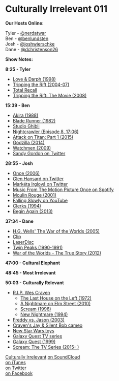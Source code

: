 # Culturally Irrelevant 011

**Our Hosts Online:**  

Tyler - [@nerdatwar]  
Ben - [@benlundsten]  
Josh - [@joshwierschke]  
Dane - [@dchristenson26]  

**Show Notes:**

**8:25 - Tyler**  

 - [Love & Darph (1998)](https://www.youtube.com/watch?v=H_k4x0z7Emg)  
 - [Tripping the Rift (2004-07)](http://www.imdb.com/title/tt0315081/)  
 - [Total Recall](http://www.imdb.com/title/tt0100802/)  
 - [Tripping the Rift: The Movie (2008)](http://www.imdb.com/title/tt1212448/)  

**15:39 - Ben**  

 - [Akira (1988)](http://www.imdb.com/title/tt0094625/)  
 - [Blade Runner (1982)](http://www.imdb.com/title/tt0083658/)  
 - [Studio Ghibli](https://en.wikipedia.org/wiki/Studio_Ghibli)  
 - [Nightcrawler (Episode 8, 17:06)](http://www.culturallyirrelevant.com/podcast/8)  
 - [Attack on Titan: Part 1 (2015)](http://www.imdb.com/title/tt2072230/)  
 - [Godzilla (2014)](http://www.imdb.com/title/tt0831387/)  
 - [Watchmen (2009)](http://www.imdb.com/title/tt0409459/)  
 - [Sandy Gordon on Twitter](https://twitter.com/bandygrass)  

**28:55 - Josh**  

 - [Once (2006)](http://www.imdb.com/title/tt0907657/)  
 - [Glen Hansard on Twitter](https://twitter.com/Glen_Hansard)  
 - [Markéta Irglová on Twitter](https://twitter.com/marketairglova)  
 - [Music From The Motion Picture Once on Spotify](https://play.spotify.com/album/2hUO9PPUAFBWixrhQDnnvm)  
 - [Moulin Rouge (2001)](http://www.imdb.com/title/tt0203009/)  
 - [Falling Slowly on YouTube](https://www.youtube.com/watch?v=k8mtXwtapX4)  
 - [Clerks (1994)](http://www.imdb.com/title/tt0109445/)  
 - [Begin Again (2013)](http://www.imdb.com/title/tt1980929/)  

**37:34 - Dane**  

 - [H.G. Wells' The War of the Worlds (2005)](http://www.imdb.com/title/tt0449040/)  
 - [Clip](https://m.youtube.com/watch?v=-oNB80lJFII)  
 - [LaserDisc](https://en.wikipedia.org/wiki/LaserDisc)  
 - [Twin Peaks (1990-1991)](http://www.imdb.com/title/tt0098936/)
 - [War of the Worlds - The True Story (2012)](http://www.imdb.com/title/tt2507628/)  

**47:00 - Cultural Elephant**

**48:45 - Most Irrelevant**

**50:03 - Culturally Relevant**

 - [R.I.P. Wes Craven](http://www.theguardian.com/film/2015/aug/31/wes-craven)  
    - [The Last House on the Left (1972)](http://www.imdb.com/title/tt0068833/)  
    - [A Nightmare on Elm Street (2010)](http://www.imdb.com/title/tt1179056/)  
    - [Scream (1996)](http://www.imdb.com/title/tt0117571/)  
    - [New Nightmare (1994)](http://www.imdb.com/title/tt0111686/)
 - [Freddy vs. Jason (2003)](http://www.imdb.com/title/tt0329101/)
 - [Craven's Jay & Silent Bob cameo](https://www.youtube.com/watch?v=ofjQsLqwV6E)  
 - [New Star Wars toys](http://www.gamespot.com/gallery/the-best-new-star-wars-toys-released-on-force-frid/2900-312/)  
 - [Galaxy Quest TV series](http://variety.com/2015/tv/news/galaxy-quest-tv-series-amazon-1201579636/)  
 - [Galaxy Quest (1999)](http://www.imdb.com/title/tt0177789/)  
 - [Scream: The TV Series (2015- )](http://www.imdb.com/title/tt3921180/)

[Culturally Irrelevant](http://www.culturallyirrelevant.com/)
[on SoundCloud](https://soundcloud.com/culturally-irrelevant)  
[on iTunes](https://itun.es/i6Lj4FQ)  
[on Twitter](https://twitter.com/cirrelevantpod)  
[on Facebook](https://www.facebook.com/culturallyirrelevant)  

[@nerdatwar]: http://twitter.com/nerdatwar
[@benlundsten]: http://twitter.com/benlundsten
[@joshwierschke]: http://twitter.com/joshwierschke
[@dchristenson26]: https://twitter.com/dchristenson26
